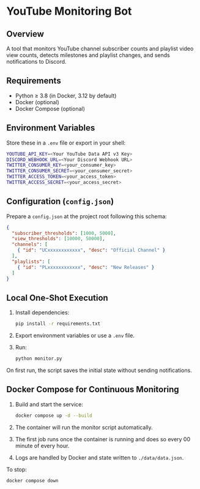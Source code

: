 # YouTube Monitoring Bot

## Overview
A tool that monitors YouTube channel subscriber counts and playlist video view counts, detects milestones and playlist changes, and sends notifications to Discord.

## Requirements
- Python ≥ 3.8 (in Docker, 3.12 by default)
- Docker (optional)
- Docker Compose (optional)

## Environment Variables
Store these in a `.env` file or export in your shell:

```bash
YOUTUBE_API_KEY=<Your YouTube Data API v3 Key>
DISCORD_WEBHOOK_URL=<Your Discord Webhook URL>
TWITTER_CONSUMER_KEY=<your_consumer_key>
TWITTER_CONSUMER_SECRET=<your_consumer_secret>
TWITTER_ACCESS_TOKEN=<your_access_token>
TWITTER_ACCESS_SECRET=<your_access_secret>
```

## Configuration (`config.json`)

Prepare a `config.json` at the project root following this schema:

```json
{
  "subscriber_thresholds": [1000, 5000],
  "view_thresholds": [10000, 50000],
  "channels": [
    { "id": "UCxxxxxxxxxxxx", "desc": "Official Channel" }
  ],
  "playlists": [
    { "id": "PLxxxxxxxxxxxx", "desc": "New Releases" }
  ]
}
```

## Local One-Shot Execution

1. Install dependencies:

   ```bash
   pip install -r requirements.txt
   ```
2. Export environment variables or use a `.env` file.
3. Run:

   ```bash
   python monitor.py
   ```

On first run, the script saves the initial state without sending notifications.

## Docker Compose for Continuous Monitoring

1. Build and start the service:

   ```bash
   docker compose up -d --build
   ```
2. The container will run the monitor script automatically.
  1. The first job runs once the container is running and does so every 00 minute of every hour.
3. Logs are handled by Docker and state written to `./data/data.json`.

To stop:

```bash
docker compose down
```

